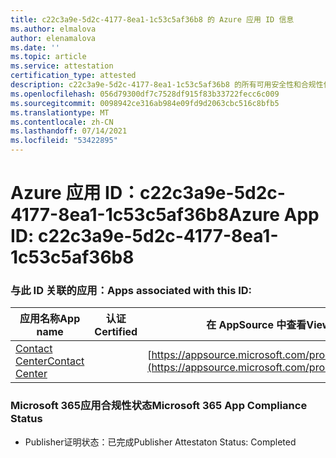 ```yaml
---
title: c22c3a9e-5d2c-4177-8ea1-1c53c5af36b8 的 Azure 应用 ID 信息
ms.author: elmalova
author: elenamalova
ms.date: ''
ms.topic: article
ms.service: attestation
certification_type: attested
description: c22c3a9e-5d2c-4177-8ea1-1c53c5af36b8 的所有可用安全性和合规性信息。
ms.openlocfilehash: 056d79300df7c7528df915f83b33722fecc6c009
ms.sourcegitcommit: 0098942ce316ab984e09fd9d2063cbc516c8bfb5
ms.translationtype: MT
ms.contentlocale: zh-CN
ms.lasthandoff: 07/14/2021
ms.locfileid: "53422895"
---
```

# <a name="azure-app-id-c22c3a9e-5d2c-4177-8ea1-1c53c5af36b8"></a><span data-ttu-id="30877-103">Azure 应用 ID：c22c3a9e-5d2c-4177-8ea1-1c53c5af36b8</span><span class="sxs-lookup"><span data-stu-id="30877-103">Azure App ID: c22c3a9e-5d2c-4177-8ea1-1c53c5af36b8</span></span>


### <a name="apps-associated-with-this-id"></a><span data-ttu-id="30877-104">与此 ID 关联的应用：</span><span class="sxs-lookup"><span data-stu-id="30877-104">Apps associated with this ID:</span></span>
| <span data-ttu-id="30877-105">**应用名称**</span><span class="sxs-lookup"><span data-stu-id="30877-105">**App name**</span></span> | <span data-ttu-id="30877-106">**认证**</span><span class="sxs-lookup"><span data-stu-id="30877-106">**Certified**</span></span> | <span data-ttu-id="30877-107">**在 AppSource 中查看**</span><span class="sxs-lookup"><span data-stu-id="30877-107">**View in AppSource**</span></span> |
|-|-|-|
| [<span data-ttu-id="30877-108">Contact Center</span><span class="sxs-lookup"><span data-stu-id="30877-108">Contact Center</span></span>](https://docs.microsoft.com/en-us/microsoft-365-app-certification/forward/WA200001428) |  | [https://appsource.microsoft.com/product/office/WA200001428](https://appsource.microsoft.com/product/office/WA200001428) |

### <a name="microsoft-365-app-compliance-status"></a><span data-ttu-id="30877-109">Microsoft 365应用合规性状态</span><span class="sxs-lookup"><span data-stu-id="30877-109">Microsoft 365 App Compliance Status</span></span>
- <span data-ttu-id="30877-110">Publisher证明状态：已完成</span><span class="sxs-lookup"><span data-stu-id="30877-110">Publisher Attestaton Status: Completed</span></span>
